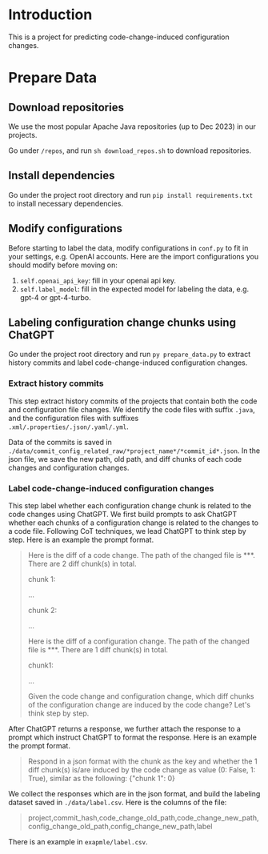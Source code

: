 # Introduction

This is a project for predicting code-change-induced configuration changes.

# Prepare Data

## Download repositories

We use the most popular Apache Java repositories (up to Dec 2023) in our projects. 

Go under `/repos`, and run `sh download_repos.sh` to download repositories.

## Install dependencies

Go under the project root directory and run `pip install requirements.txt` to install necessary dependencies.

## Modify configurations

Before starting to label the data, modify configurations in `conf.py` to fit in your settings, e.g. OpenAI accounts. Here are the import configurations you should modify before moving on:

1. `self.openai_api_key`: fill in your openai api key.
2. `self.label_model`: fill in the expected model for labeling the data, e.g. gpt-4 or gpt-4-turbo.

## Labeling configuration change chunks using ChatGPT

Go under the project root directory and run `py prepare_data.py` to extract history commits and label code-change-induced configuration changes.

### Extract history commits

This step extract history commits of the projects that contain both the code and configuration file changes. We identify the code files with suffix `.java`, and the configuration files with suffixes `.xml/.properties/.json/.yaml/.yml`.

Data of the commits is saved in `./data/commit_config_related_raw/*project_name*/*commit_id*.json`. In the json file, we save the new path, old path, and diff chunks of each code changes and configuration changes.

### Label code-change-induced configuration changes

This step label whether each configuration change chunk is related to the code changes using ChatGPT. We first build prompts to ask ChatGPT whether each chunks of a configuration change is related to the changes to a code file. Following CoT techniques, we lead ChatGPT to think step by step. Here is an example the prompt format.

> Here is the diff of a code change. The path of the changed file is ***. There are 2 diff chunk(s) in total.
>
> chunk 1:
>
> ...
>
> chunk 2:
>
> ...
>
> Here is the diff of a configuration change. The path of the changed file is ***. There are 1 diff chunk(s) in total.
>
> chunk1:
>
> ...
>
> Given the code change and configuration change, which diff chunks of the configuration change are induced by the code change? Let's think step by step.

After ChatGPT returns a response, we further attach the response to a  prompt which instruct ChatGPT to format the response. Here is an example the prompt format.

>Respond in a json format with the chunk as the key and whether the 1 diff chunk(s) is/are induced by the code change as value (0: False, 1: True), similar as the following: {"chunk 1": 0}

We collect the responses which are in the json format, and build the labeling dataset saved in `./data/label.csv`. Here is the columns of the file:

> project,commit_hash,code_change_old_path,code_change_new_path,config_change_old_path,config_change_new_path,label

There is an example in `exapmle/label.csv`.